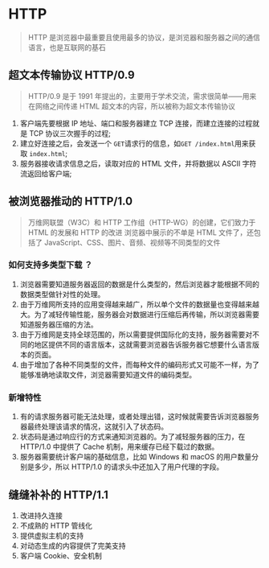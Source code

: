 # HTTP

> HTTP 是浏览器中最重要且使用最多的协议，是浏览器和服务器之间的通信语言，也是互联网的基石

## 超文本传输协议 HTTP/0.9

> HTTP/0.9 是于 1991 年提出的，主要用于学术交流，需求很简单——用来在网络之间传递 HTML 超文本的内容，所以被称为超文本传输协议

1. 客户端先要根据 IP 地址、端口和服务器建立 TCP 连接，而建立连接的过程就是 TCP 协议三次握手的过程;
2. 建立好连接之后，会发送一个 `GET`请求行的信息，如`GET /index.html`用来获取 `index.html`;
3. 服务器接收请求信息之后，读取对应的 HTML 文件，并将数据以 ASCII 字符流返回给客户端;

## 被浏览器推动的 HTTP/1.0

> 万维网联盟（W3C）和 HTTP 工作组（HTTP-WG）的创建，它们致力于 HTML 的发展和 HTTP 的改进
> 浏览器中展示的不单是 HTML 文件了，还包括了 JavaScript、CSS、图片、音频、视频等不同类型的文件

### 如何支持多类型下载 ？

1. 浏览器需要知道服务器返回的数据是什么类型的，然后浏览器才能根据不同的数据类型做针对性的处理。
2. 由于万维网所支持的应用变得越来越广，所以单个文件的数据量也变得越来越大。为了减轻传输性能，服务器会对数据进行压缩后再传输，所以浏览器需要知道服务器压缩的方法。
3. 由于万维网是支持全球范围的，所以需要提供国际化的支持，服务器需要对不同的地区提供不同的语言版本，这就需要浏览器告诉服务器它想要什么语言版本的页面。
4. 由于增加了各种不同类型的文件，而每种文件的编码形式又可能不一样，为了能够准确地读取文件，浏览器需要知道文件的编码类型。

### 新增特性

1. 有的请求服务器可能无法处理，或者处理出错，这时候就需要告诉浏览器服务器最终处理该请求的情况，这就引入了状态码。
2. 状态码是通过响应行的方式来通知浏览器的。为了减轻服务器的压力，在 HTTP/1.0 中提供了 Cache 机制，用来缓存已经下载过的数据。
3. 服务器需要统计客户端的基础信息，比如 Windows 和 macOS 的用户数量分别是多少，所以 HTTP/1.0 的请求头中还加入了用户代理的字段。

## 缝缝补补的 HTTP/1.1

1. 改进持久连接
2. 不成熟的 HTTP 管线化
3. 提供虚拟主机的支持
4. 对动态生成的内容提供了完美支持
5. 客户端 Cookie、安全机制
